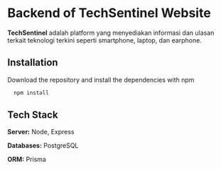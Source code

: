 # Backend of TechSentinel Website 

**TechSentinel** adalah platform yang menyediakan informasi dan ulasan terkait teknologi terkini seperti smartphone, laptop, dan earphone.


## Installation

Download the repository and install the dependencies with npm

```bash
  npm install
```
    
## Tech Stack

**Server:** Node, Express

**Databases:** PostgreSQL

**ORM:** Prisma